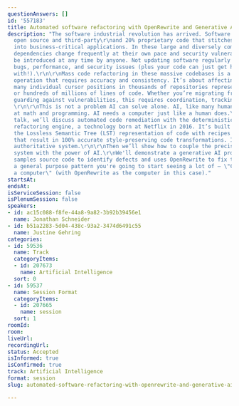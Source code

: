 ```yaml
---
questionAnswers: []
id: '557183'
title: Automated software refactoring with OpenRewrite and Generative AI
description: "The software industrial revolution has arrived. Software is now 80%
  open source and third-party\r\nand 20% proprietary code that stitches it together
  into business-critical applications. In these large and diversely composed codebases,
  dependencies change frequently at their own pace and security vulnerabilities can
  be introduced at any time by anyone. Not updating software regularly leads to critical
  bugs, performance, and security issues (plus your code can just get harder to work
  with!).\r\n\r\nMass code refactoring in these massive codebases is a multi-point
  operation that requires accuracy and consistency. It’s about affecting change across
  many individual cursor positions in thousands of repositories representing tens
  or hundreds of millions of lines of code. Whether you’re migrating frameworks or
  guarding against vulnerabilities, this requires coordination, tracking, and accuracy.
  \r\n\r\nThis is not a problem AI can solve alone. AI, like many humans, is not good
  at math and programming. AI needs a computer just like a human does.\r\n\r\nIn this
  talk, we’ll discuss automated code remediation with the deterministic OpenRewrite
  refactoring engine, a technology born at Netflix in 2016. It’s built on manipulating
  the Lossless Semantic Tree (LST) representation of code with recipes (programs)
  that result in 100% accurate style-preserving code transformations. It is a rule-based,
  authoritative system.\r\n\r\nThen we’ll show how to couple the precision of a rules-based
  system with the power of AI.\r\nWe'll demonstrate a generative AI procedure that
  samples source code to identify defects and uses OpenRewrite to fix them. This is
  a general purpose pattern you're going to start seeing a lot of — \"ChatGPT gets
  a computer\" (with OpenRewrite as the computer in this case)."
startsAt: 
endsAt: 
isServiceSession: false
isPlenumSession: false
speakers:
- id: ac15c088-f8fe-44a8-9a82-3b92b39456e1
  name: Jonathan Schneider
- id: b51a2283-5d04-438c-93a2-3474d6491c55
  name: Justine Gehring
categories:
- id: 59536
  name: Track
  categoryItems:
  - id: 207673
    name: Artificial Intelligence
  sort: 0
- id: 59537
  name: Session Format
  categoryItems:
  - id: 207665
    name: session
  sort: 1
roomId: 
room: 
liveUrl: 
recordingUrl: 
status: Accepted
isInformed: true
isConfirmed: true
track: Artificial Intelligence
format: session
slug: automated-software-refactoring-with-openrewrite-and-generative-ai

---
```

